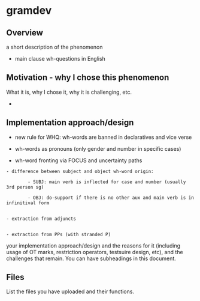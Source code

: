 # gramdev

## Overview

a short description of the phenomenon 

- main clause wh-questions in English

## Motivation - why I chose this phenomenon 

What it is, why I chose it, why it is challenging, etc.

- 

## Implementation approach/design


   - new rule for WHQ: wh-words are banned in declaratives and vice verse

   - wh-words as pronouns (only gender and number in specific cases)

   - wh-word fronting via FOCUS and uncertainty paths

    - difference between subject and object wh-word origin:

            - SUBJ: main verb is inflected for case and number (usually 3rd person sg)

            - OBJ: do-support if there is no other aux and main verb is in infinitival form

    
    - extraction from adjuncts

    
    - extraction from PPs (with stranded P)



your implementation approach/design and the reasons for it (including usage of OT marks, restriction operators, testsuire design, etc), and the challenges that remain.
You can have subheadings in this document.

## Files

List the files you have uploaded and their functions.

